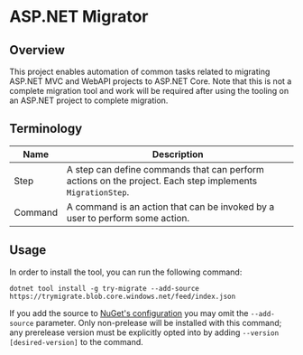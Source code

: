 # ASP.NET Migrator

## Overview

This project enables automation of common tasks related to migrating ASP.NET MVC and WebAPI projects to ASP.NET Core. Note that this is not a complete migration tool and work will be required after using the tooling on an ASP.NET project to complete migration.

## Terminology

| Name    | Description |
|---------|-------------|
| Step    | A step can define commands that can perform actions on the project. Each step implements `MigrationStep`.|
| Command | A command is an action that can be invoked by a user to perform some action. |

## Usage

In order to install the tool, you can run the following command:

```
dotnet tool install -g try-migrate --add-source https://trymigrate.blob.core.windows.net/feed/index.json
```

If you add the source to [NuGet's configuration](https://docs.microsoft.com/en-us/nuget/consume-packages/configuring-nuget-behavior) you may omit the `--add-source` parameter. Only non-prelease will be installed with this command; any prerelease version must be explicitly opted into by adding `--version [desired-version]` to the command.